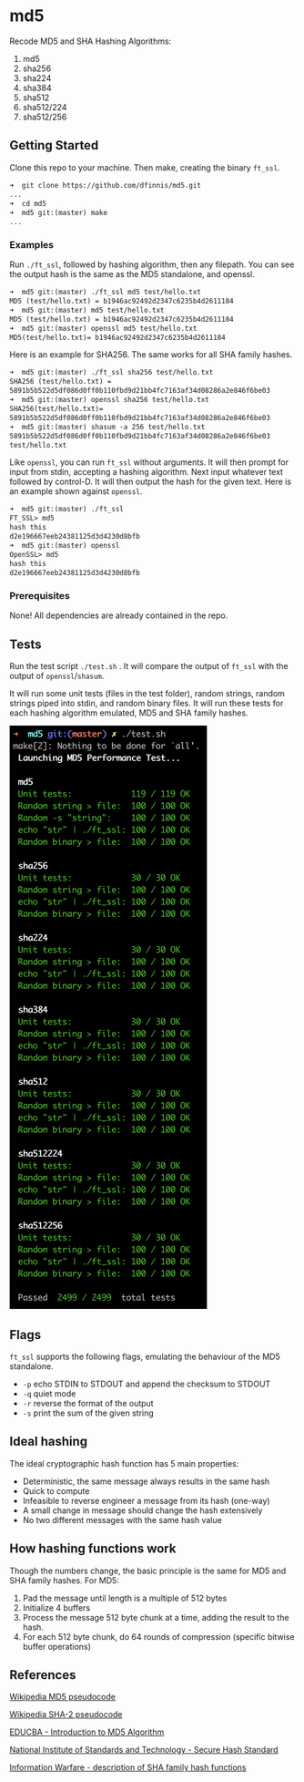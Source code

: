 # md5

Recode MD5 and SHA Hashing Algorithms:
1. md5
2. sha256
3. sha224
4. sha384
5. sha512
6. sha512/224
7. sha512/256

## Getting Started

Clone this repo to your machine. Then make, creating the binary ```ft_ssl```.
```
➜  git clone https://github.com/dfinnis/md5.git
...
➜  cd md5
➜  md5 git:(master) make
...
```

### Examples

Run ```./ft_ssl```, followed by hashing algorithm, then any filepath. You can see the output hash is the same as the MD5 standalone, and openssl.
```
➜  md5 git:(master) ./ft_ssl md5 test/hello.txt
MD5 (test/hello.txt) = b1946ac92492d2347c6235b4d2611184
➜  md5 git:(master) md5 test/hello.txt
MD5 (test/hello.txt) = b1946ac92492d2347c6235b4d2611184
➜  md5 git:(master) openssl md5 test/hello.txt
MD5(test/hello.txt)= b1946ac92492d2347c6235b4d2611184
```

Here is an example for SHA256. The same works for all SHA family hashes.
```
➜  md5 git:(master) ./ft_ssl sha256 test/hello.txt
SHA256 (test/hello.txt) = 5891b5b522d5df086d0ff0b110fbd9d21bb4fc7163af34d08286a2e846f6be03
➜  md5 git:(master) openssl sha256 test/hello.txt
SHA256(test/hello.txt)= 5891b5b522d5df086d0ff0b110fbd9d21bb4fc7163af34d08286a2e846f6be03
➜  md5 git:(master) shasum -a 256 test/hello.txt
5891b5b522d5df086d0ff0b110fbd9d21bb4fc7163af34d08286a2e846f6be03  test/hello.txt
```

Like ```openssl```, you can run ```ft_ssl``` without arguments. It will then prompt for input from stdin, accepting a hashing algorithm.
Next input whatever text followed by control-D. It will then output the hash for the given text.
Here is an example shown against ```openssl```.
```
➜  md5 git:(master) ./ft_ssl
FT_SSL> md5
hash this
d2e196667eeb24381125d3d4230d8bfb
➜  md5 git:(master) openssl
OpenSSL> md5
hash this
d2e196667eeb24381125d3d4230d8bfb
```

### Prerequisites

None! All dependencies are already contained in the repo.

## Tests

Run the test script ```./test.sh``` .
It will compare the output of ```ft_ssl``` with the output of ```openssl```/```shasum```.

It will run some unit tests (files in the test folder), random strings, random strings piped into stdin, and random binary files.
It will run these tests for each hashing algorithm emulated, MD5 and SHA family hashes.

![md5 test output](https://github.com/dfinnis/md5/blob/master/test/md5_test_output.png?raw=true)

## Flags

```ft_ssl``` supports the following flags, emulating the behaviour of the MD5 standalone.

* ```-p``` echo STDIN to STDOUT and append the checksum to STDOUT
* ```-q``` quiet mode
* ```-r``` reverse the format of the output
* ```-s``` print the sum of the given string

## Ideal hashing

The ideal cryptographic hash function has 5 main properties:

* Deterministic, the same message always results in the same hash
* Quick to compute
* Infeasible to reverse engineer a message from its hash (one-way)
* A small change in message should change the hash extensively
* No two different messages with the same hash value

## How hashing functions work

Though the numbers change, the basic principle is the same for MD5 and SHA family hashes. For MD5:

1. Pad the message until length is a multiple of 512 bytes
2. Initialize 4 buffers
3. Process the message 512 byte chunk at a time, adding the result to the hash.
4. For each 512 byte chunk, do 64 rounds of compression (specific bitwise buffer operations)

## References

[Wikipedia MD5 pseudocode](https://en.wikipedia.org/wiki/MD5#Pseudocode)

[Wikipedia SHA-2 pseudocode](https://en.wikipedia.org/wiki/SHA-2#Pseudocode)

[EDUCBA - Introduction to MD5 Algorithm](https://www.educba.com/md5-alogrithm/)

[National Institute of Standards and Technology - Secure Hash Standard](https://nvlpubs.nist.gov/nistpubs/FIPS/NIST.FIPS.180-4.pdf)

[Information Warfare - description of SHA family hash functions](http://www.iwar.org.uk/comsec/resources/cipher/sha256-384-512.pdf)
